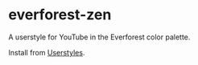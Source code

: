 # everforest-zen
A userstyle for YouTube in the Everforest color palette.

Install from [Userstyles](https://userstyles.world/style/24685/).
